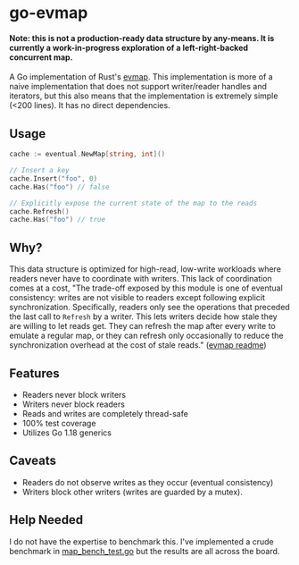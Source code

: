 # go-evmap
#### Note: this is not a production-ready data structure by any-means. It is currently a work-in-progress exploration of a left-right-backed concurrent map.

A Go implementation of Rust's [evmap](https://github.com/jonhoo/evmap). This implementation is more of a naive implementation that does not support writer/reader handles and iterators, but this also means that the implementation is extremely simple (<200 lines). It has no direct dependencies.

## Usage
```go
cache := eventual.NewMap[string, int]()

// Insert a key
cache.Insert("foo", 0)
cache.Has("foo") // false

// Explicitly expose the current state of the map to the reads
cache.Refresh()
cache.Has("foo") // true
```

## Why?
This data structure is optimized for high-read, low-write workloads where readers never have to coordinate with writers. This lack of coordination comes at a cost, "The trade-off exposed by this module is one of eventual consistency: writes are not visible to readers except following explicit synchronization. Specifically, readers only see the operations that preceded the last call to `Refresh` by a writer. This lets writers decide how stale they are willing to let reads get. They can refresh the map after every write to emulate a regular map, or they can refresh only occasionally to reduce the synchronization overhead at the cost of stale reads." ([evmap readme](https://github.com/jonhoo/evmap))

## Features
* Readers never block writers
* Writers never block readers
* Reads and writes are completely thread-safe
* 100% test coverage
* Utilizes Go 1.18 generics

## Caveats
* Readers do not observe writes as they occur (eventual consistency)
* Writers block other writers (writes are guarded by a mutex).

## Help Needed
I do not have the expertise to benchmark this. I've implemented a crude benchmark in [map_bench_test.go](./map_bench_test.go) but the results are all across the board.